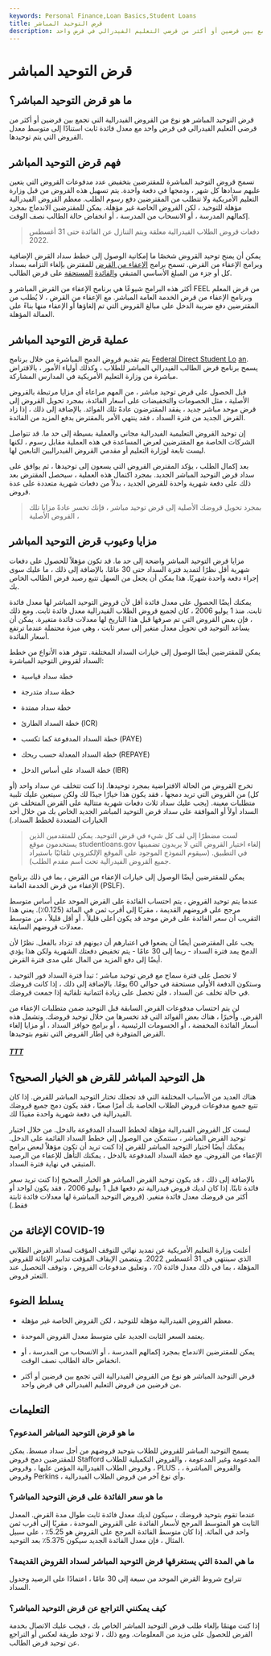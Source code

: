 ```yaml
---
keywords: Personal Finance,Loan Basics,Student Loans
title: قرض التوحيد المباشر
description: قرض التوحيد المباشر هو نوع من القروض المباشرة التي تجمع بين قرضين أو أكثر من قرضي التعليم الفيدرالي في قرض واحد.
---
```


# قرض التوحيد المباشر
## ما هو قرض التوحيد المباشر؟

قرض التوحيد المباشر هو نوع من القروض الفيدرالية التي تجمع بين قرضين أو أكثر من قرضي التعليم الفيدرالي في قرض واحد مع معدل فائدة ثابت استنادًا إلى متوسط معدل القروض التي يتم توحيدها.

## فهم قرض التوحيد المباشر

تسمح قروض التوحيد المباشرة للمقترضين بتخفيض عدد مدفوعات القروض التي يتعين عليهم سدادها كل شهر ، ودمجها في دفعة واحدة. يتم تسهيل هذه القروض من قبل وزارة التعليم الأمريكية ولا تتطلب من المقترضين دفع رسوم الطلب. معظم القروض الفيدرالية مؤهلة للتوحيد ، لكن القروض الخاصة غير مؤهلة. يمكن للمقترضين الاندماج بمجرد إكمالهم المدرسة ، أو الانسحاب من المدرسة ، أو انخفاض حالة الطالب نصف الوقت.

> دفعات قروض الطلاب الفيدرالية معلقة ويتم التنازل عن الفائدة حتى 31 أغسطس 2022.

>

يمكن أن يمنح توحيد القروض شخصًا ما إمكانية الوصول إلى خطط سداد القرض الإضافية وبرامج الإعفاء من القرض. تسمح برامج [الإعفاء من القرض](/student-loan-forgiveness) للمقترض بإلغاء التزامه بسداد كل أو جزء من المبلغ الأساسي المتبقي [والفائدة](/principal) [المستحقة](/principal) على قرض الطالب.

أكثر هذه البرامج شيوعًا هي برنامج الإعفاء من القرض المباشر و FEEL من قرض المعلم وبرنامج الإعفاء من قرض الخدمة العامة المباشر. مع الإعفاء من القرض ، لا يُطلب من المقترضين دفع ضريبة الدخل على مبالغ القروض التي تم إلغاؤها أو الإعفاء منها بناءً على العمالة المؤهلة.

## عملية قرض التوحيد المباشر

يتم تقديم قروض الدمج المباشرة من خلال برنامج [Federal Direct Student Lo](/federal-direct-student-loan-program) [an](/federal-direct-student-loan-program). يسمح برنامج قرض الطالب الفيدرالي المباشر للطلاب ، وكذلك أولياء الأمور ، بالاقتراض مباشرة من وزارة التعليم الأمريكية في المدارس المشاركة.

قبل الحصول على قرض توحيد مباشر ، من المهم مراعاة أي مزايا مرتبطة بالقروض الأصلية ، مثل الخصومات والتخفيضات على أسعار الفائدة. بمجرد تحويل القروض إلى قرض موحد مباشر جديد ، يفقد المقترضون عادةً تلك الفوائد. بالإضافة إلى ذلك ، إذا زاد القرض الجديد من فترة السداد ، فقد ينتهي الأمر بالمقترض بدفع المزيد من الفائدة.

إن توحيد القروض التعليمية الفيدرالية مجاني والعملية بسيطة إلى حد ما. قد تتواصل الشركات الخاصة مع المقترضين لعرض المساعدة في هذه العملية مقابل رسوم ، لكنها ليست تابعة لوزارة التعليم أو مقدمي القروض الفيدراليين التابعين لها.

بعد إكمال الطلب ، يؤكد المقترض القروض التي يسعون إلى توحيدها ، ثم يوافق على سداد قرض التوحيد المباشر الجديد. بمجرد اكتمال هذه العملية ، سيحصل المقترض بعد ذلك على دفعة شهرية واحدة للقرض الجديد ، بدلاً من دفعات شهرية متعددة على عدة قروض.

> بمجرد تحويل قروضك الأصلية إلى قرض توحيد مباشر ، فإنك تخسر عادةً مزايا تلك القروض الأصلية ،

>

## مزايا وعيوب قرض التوحيد المباشر

مزايا قرض التوحيد المباشر واضحة إلى حد ما. قد تكون مؤهلاً للحصول على دفعات شهرية أقل نظرًا لتمديد فترة السداد حتى 30 عامًا. بالإضافة إلى ذلك ، ما عليك سوى إجراء دفعة واحدة شهريًا. هذا يمكن أن يجعل من السهل تتبع رصيد قرض الطالب الخاص بك.

يمكنك أيضًا الحصول على معدل فائدة أقل لأن قروض التوحيد المباشر لها معدل فائدة ثابت. منذ 1 يوليو 2006 ، كان لجميع قروض الطلاب الفيدرالية معدل فائدة ثابت. ومع ذلك ، فإن بعض القروض التي تم صرفها قبل هذا التاريخ لها معدلات فائدة متغيرة. يمكن أن يساعد التوحيد في تحويل معدل متغير إلى سعر ثابت ، وهي ميزة محتملة عندما ترتفع أسعار الفائدة.

يمكن للمقترضين أيضًا الوصول إلى خيارات السداد المختلفة. تتوفر هذه الأنواع من خطط السداد لقروض التوحيد المباشرة:

- خطة سداد قياسية

- خطة سداد متدرجة

- خطة سداد ممتدة

- خطة السداد الطارئ (ICR)

- خطة السداد المدفوعة كما تكسب (PAYE)

- خطة السداد المعدلة حسب ربحك (REPAYE)

- خطة السداد على أساس الدخل (IBR)

تخرج القروض من الحالة الافتراضية بمجرد توحيدها. إذا كنت تتخلف عن سداد واحد (أو كل) من القروض التي تريد دمجها ، فقد يكون هذا خيارًا جيدًا لك ولكن سيتعين عليك تلبية متطلبات معينة. (يجب عليك سداد ثلاث دفعات شهرية متتالية على القرض المتخلف عن السداد أولاً أو الموافقة على سداد قرض التوحيد المباشر الجديد الخاص بك من خلال أحد الخيارات المتعددة لخطط السداد.)

> لست مضطرًا إلى لف كل شيء في قرض التوحيد. يمكن للمتقدمين الذين يستخدمون موقع studentloans.gov إلغاء اختيار القروض التي لا يريدون تضمينها في التطبيق. (سيقوم النموذج الموجود على الموقع الإلكتروني تلقائيًا باستيراد جميع القروض الفيدرالية تحت اسم مقدم الطلب).

>

يمكن للمقترضين أيضًا الوصول إلى خيارات الإعفاء من القرض ، بما في ذلك برنامج الإعفاء من قرض الخدمة العامة (PSLF).

عندما يتم توحيد القروض ، يتم احتساب الفائدة على القرض الموحد على أساس متوسط مرجح على قروضهم القديمة ، مقربًا إلى أقرب ثمن في المائة (0.125٪). يعني هذا التقريب أن سعر الفائدة على قرض موحد قد يكون أعلى قليلاً ، أو أقل قليلاً ، من متوسط معدلات قروضهم السابقة.

يجب على المقترضين أيضًا أن يضعوا في اعتبارهم أن ديونهم قد تزداد بالفعل. نظرًا لأن الدمج يمد فترة السداد - ربما إلى 30 عامًا - يتم تخفيض دفعتك الشهرية ولكن هذا يؤدي أيضًا إلى دفع المزيد من المال على مدى فترة القرض.

لا تحصل على فترة سماح مع قرض توحيد مباشر ؛ تبدأ فترة السداد فور التوحيد ، وستكون الدفعة الأولى مستحقة في حوالي 60 يومًا. بالإضافة إلى ذلك ، إذا كانت قروضك في حالة تخلف عن السداد ، فلن تحصل على زيادة ائتمانية تلقائية إذا جمعت قروضك.

لن يتم احتساب مدفوعات القرض السابقة قبل التوحيد ضمن متطلبات الإعفاء من القرض. وأخيرًا ، هناك بعض الفوائد التي قد تخسرها من خلال توحيد قروضك. وتشمل هذه أسعار الفائدة المخفضة ، أو الحسومات الرئيسية ، أو برامج حوافز السداد ، أو مزايا إلغاء القرض المتوفرة في إطار القروض التي تقوم بتوحيدها.

<h5> <a href=""> TTT </a> </h5>

## هل التوحيد المباشر للقرض هو الخيار الصحيح؟

هناك العديد من الأسباب المختلفة التي قد تجعلك تختار التوحيد المباشر للقرض. إذا كان تتبع جميع مدفوعات قروض الطلاب الخاصة بك أمرًا صعبًا ، فقد يكون دمج جميع قروضك الفيدرالية في دفعة شهرية واحدة مفيدًا لك.

ليست كل القروض الفيدرالية مؤهلة لخطط السداد المدفوعة بالدخل. من خلال اختيار توحيد القرض المباشر ، ستتمكن من الوصول إلى خطط السداد القائمة على الدخل. يمكنك أيضًا اختيار التوحيد المباشر للقرض إذا كنت تريد أن تكون مؤهلاً لبعض برامج الإعفاء من القروض. مع خطة السداد المدفوعة بالدخل ، يمكنك التأهل للإعفاء من الرصيد المتبقي في نهاية فترة السداد.

بالإضافة إلى ذلك ، قد يكون توحيد القرض المباشر هو الخيار الصحيح إذا كنت تريد سعر فائدة ثابتًا. إذا كان لديك قروض فيدرالية تم دفعها قبل 1 يوليو 2006 ، فقد يكون لواحد أو أكثر من قروضك معدل فائدة متغير. (قروض التوحيد المباشرة لها معدلات فائدة ثابتة فقط.)

## الإغاثة من COVID-19

أعلنت وزارة التعليم الأمريكية عن تمديد نهائي للتوقف المؤقت لسداد القرض الطلابي الذي سينتهي في 31 أغسطس 2022. ويتضمن الإيقاف المؤقت تدابير الإغاثة للقروض المؤهلة ، بما في ذلك معدل فائدة 0٪ ، وتعليق مدفوعات القروض ، وتوقف التحصيل عند التعثر قروض.

## يسلط الضوء

- معظم القروض الفيدرالية مؤهلة للتوحيد ، لكن القروض الخاصة غير مؤهلة.

- يعتمد السعر الثابت الجديد على متوسط معدل القروض الموحدة.

- يمكن للمقترضين الاندماج بمجرد إكمالهم المدرسة ، أو الانسحاب من المدرسة ، أو انخفاض حالة الطالب نصف الوقت.

- قرض التوحيد المباشر هو نوع من القروض الفيدرالية التي تجمع بين قرضين أو أكثر من قرضين من قروض التعليم الفيدرالي في قرض واحد.

## التعليمات

### ما هو قرض التوحيد المباشر المدعوم؟

يسمح التوحيد المباشر للقروض للطلاب بتوحيد قروضهم من أجل سداد مبسط. يمكن للمقترضين دمج قروض Stafford المدعومة وغير المدعومة ، والقروض التكميلية للطلاب ، وقروض الطلاب الفيدرالية المؤمن عليها ، وقروض PLUS ، والقروض المباشرة ، وقروض Perkins ، وأي نوع آخر من قروض الطلاب الفيدرالية.

### ما هو سعر الفائدة على قرض التوحيد المباشر؟

عندما تقوم بتوحيد قروضك ، سيكون لديك معدل فائدة ثابت طوال مدة القرض. المعدل الثابت هو المتوسط المرجح لأسعار الفائدة على القروض الموحدة ، مقربًا إلى أقرب ثمن واحد في المائة. إذا كان متوسط الفائدة المرجح على القروض هو 5.25٪ ، على سبيل المثال ، فإن معدل الفائدة الجديد سيكون 5.375٪ بعد التوحيد.

### ما هي المدة التي يستغرقها قرض التوحيد المباشر لسداد القروض القديمة؟

تتراوح شروط القرض الموحد من سبعة إلى 30 عامًا ، اعتمادًا على الرصيد وجدول السداد.

### كيف يمكنني التراجع عن قرض التوحيد المباشر؟

إذا كنت مهتمًا بإلغاء طلب قرض التوحيد المباشر الخاص بك ، فيجب عليك الاتصال بخدمة القرض للحصول على مزيد من المعلومات. ومع ذلك ، لا توجد طريقة لعكس أو التراجع عن توحيد قرض الطالب.

